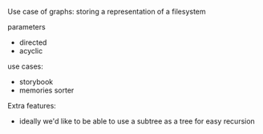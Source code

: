 Use case of graphs: storing a representation of a filesystem

parameters
- directed
- acyclic

use cases:
- storybook
- memories sorter

Extra features:
- ideally we'd like to be able to use a subtree as a tree for easy recursion
